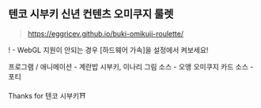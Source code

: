 ## 텐코 시부키 신년 컨텐츠 오미쿠지 룰렛
> https://eggricev.github.io/buki-omikuji-roulette/

! - WebGL 지원이 안되는 경우 [하드웨어 가속]을 설정에서 켜보세요!

프로그램 / 애니메이션    - 계란밥
시부키, 이나리 그림 소스 - 오앵
오미쿠지 카드 소스       - 포티

Thanks for 텐코 시부키⛩
